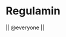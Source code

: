 # Regulamin

|| @everyone ||

<embed color="">
	<title>1. Zasady ogólne</title>
</embed>

<embed color="">
 <title>2. Kanały tekstowe</title>
 <field></field>
</embed>


